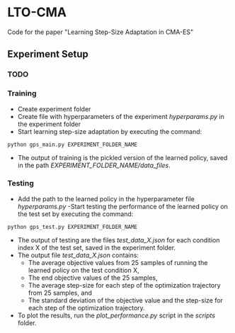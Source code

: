 # LTO-CMA
Code for the paper "Learning Step-Size Adaptation in CMA-ES"
## Experiment Setup
### TODO
### Training
- Create experiment folder
- Create file with hyperparameters of the experiment *hyperparams.py* in the experiment folder
- Start learning step-size adaptation by executing the command:
```
python gps_main.py EXPERIMENT_FOLDER_NAME
```
- The output of training is the pickled version of the learned policy, saved in the path *EXPERIMENT_FOLDER_NAME/data_files*.
### Testing
- Add the path to the learned policy in the hyperparameter file *hyperparams.py*
-Start testing the performance of the learned policy on the test set by executing the command:
```
python gps_test.py EXPERIMENT_FOLDER_NAME
```
- The output of testing are the files *test_data_X.json* for each condition index X of the test set, saved in the experiment folder.
- The output file *test_data_X.json* contains:
  - The average objective values from 25 samples of running the learned policy on the test condition X,
  - The end objective values of the 25 samples,
  - The average step-size for each step of the optimization trajectory from 25 samples, and 
  - The standard deviation of the objective value and the step-size for each step of the optimization trajectory.
- To plot the results, run the *plot_performance.py* script in the *scripts* folder.
